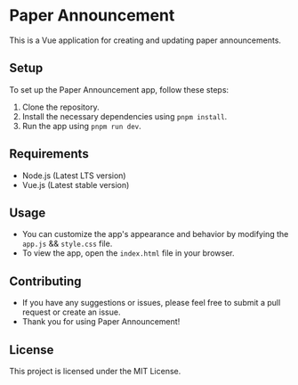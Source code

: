 # Paper Announcement

This is a Vue application for creating and updating paper announcements.

## Setup

To set up the Paper Announcement app, follow these steps:

1. Clone the repository.
2. Install the necessary dependencies using `pnpm install`.
3. Run the app using `pnpm run dev`.

## Requirements

- Node.js (Latest LTS version)
- Vue.js (Latest stable version)

## Usage

- You can customize the app's appearance and behavior by modifying the `app.js` && `style.css`  file.
- To view the app, open the `index.html` file in your browser.

## Contributing

- If you have any suggestions or issues, please feel free to submit a pull request or create an issue.
- Thank you for using Paper Announcement!

## License

This project is licensed under the MIT License.
